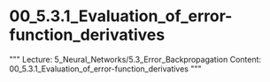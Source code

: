 # 00_5.3.1_Evaluation_of_error-function_derivatives

"""
Lecture: 5_Neural_Networks/5.3_Error_Backpropagation
Content: 00_5.3.1_Evaluation_of_error-function_derivatives
"""

